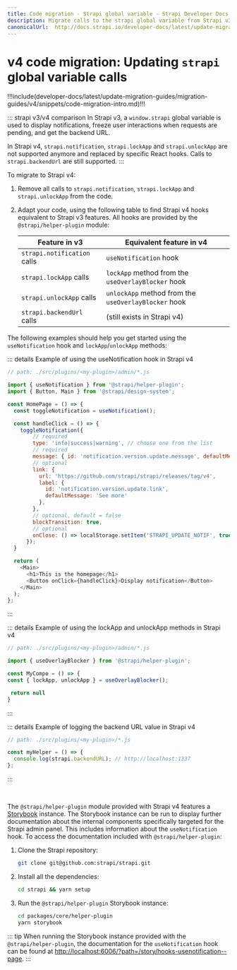 ```yaml
---
title: Code migration - Strapi global variable - Strapi Developer Docs
description: Migrate calls to the strapi global variable from Strapi v3.6.x to v4.0.x with step-by-step instructions
canonicalUrl:  http://docs.strapi.io/developer-docs/latest/update-migration-guides/migration-guides/v4/code/frontend/strapi-global.html
---
```


# v4 code migration: Updating `strapi` global variable calls

!!!include(developer-docs/latest/update-migration-guides/migration-guides/v4/snippets/code-migration-intro.md)!!!

::: strapi v3/v4 comparison
In Strapi v3,  a `window.strapi` global variable is used to display notifications, freeze user interactions when requests are pending, and get the backend URL.

In Strapi v4, `strapi.notification`, `strapi.lockApp` and `strapi.unlockApp` are not supported anymore and replaced by specific React hooks. Calls to `strapi.backendUrl` are still supported.
:::

To migrate to Strapi v4:

1. Remove all calls to `strapi.notification`, `strapi.lockApp` and `strapi.unlockApp` from the code.

2. Adapt your code, using the following table to find Strapi v4 hooks equivalent to Strapi v3 features. All hooks are provided by the `@strapi/helper-plugin` module:

    | Feature in v3               | Equivalent feature in v4                             |
    | --------------------------- | ---------------------------------------------------- |
    | `strapi.notification` calls | `useNotification` hook                               |
    | `strapi.lockApp` calls      | `lockApp` method from the `useOverlayBlocker` hook   |
    | `strapi.unlockApp` calls    | `unlockApp` method from the `useOverlayBlocker` hook |
    | `strapi.backendUrl` calls   | (still exists in Strapi v4)                          |

The following examples should help you get started using the `useNotification` hook and `lockApp`/`unlockApp` methods:

::: details Example of using the useNotification hook in Strapi v4

```js
// path: ./src/plugins/<my-plugin>/admin/*.js

import { useNotification } from '@strapi/helper-plugin';
import { Button, Main } from '@strapi/design-system';

const HomePage = () => {
  const toggleNotification = useNotification();

  const handleClick = () => {
    toggleNotification({
        // required
        type: 'info|success|warning', // choose one from the list
        // required
        message: { id: 'notification.version.update.message', defaultMessage: 'A new version is available' },
        // optional
        link: {
          url: 'https://github.com/strapi/strapi/releases/tag/v4',
          label: {
            id: 'notification.version.update.link',
            defaultMessage: 'See more'
          },
        },
        // optional, default = false
        blockTransition: true,
        // optional
        onClose: () => localStorage.setItem('STRAPI_UPDATE_NOTIF', true),
      });
  }

  return (
    <Main>
      <h1>This is the homepage</h1>
      <Button onClick={handleClick}>Display notification</Button>
    </Main>
  );
};
```

:::

::: details Example of using the lockApp and unlockApp methods in Strapi v4

```js
// path: ./src/plugins/<my-plugin>/admin/*.js

import { useOverlayBlocker } from '@strapi/helper-plugin';

const MyCompo = () => {
const { lockApp, unlockApp } = useOverlayBlocker();

 return null
}
```

:::

::: details Example of logging the backend URL value in Strapi v4

```js
// path: ./src/plugins/<my-plugin>/*.js

const myHelper = () => {
  console.log(strapi.backendURL); // http://localhost:1337
};
```

:::

<br/>

The `@strapi/helper-plugin` module provided with Strapi v4 features a [Storybook](https://storybook.js.org/) instance. The Storybook instance can be run to display further documentation about the internal components specifically targeted for the Strapi admin panel. This includes information about the `useNotification` hook. To access the documentation included with `@strapi/helper-plugin`:

1. Clone the Strapi repository:

    ```sh
    git clone git@github.com:strapi/strapi.git
    ```

2. Install all the dependencies:

    ```sh
    cd strapi && yarn setup
    ```

3. Run the `@strapi/helper-plugin` Storybook instance:

    ```sh
    cd packages/core/helper-plugin
    yarn storybook
    ```

::: tip
When running the Storybook instance provided with the `@strapi/helper-plugin`, the documentation for the `useNotification` hook can be found at [http://localhost:6006/?path=/story/hooks-usenotification--page](http://localhost:6006/?path=/story/hooks-usenotification--page).
:::
